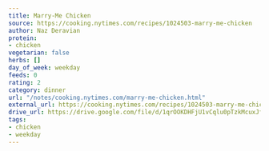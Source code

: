 ```yaml
---
title: Marry-Me Chicken
source: https://cooking.nytimes.com/recipes/1024503-marry-me-chicken
author: Naz Deravian
protein:
- chicken
vegetarian: false
herbs: []
day_of_week: weekday
feeds: 0
rating: 2
category: dinner
url: "/notes/cooking.nytimes.com/marry-me-chicken.html"
external_url: https://cooking.nytimes.com/recipes/1024503-marry-me-chicken
drive_url: https://drive.google.com/file/d/1qrOOKDHFjU1vCqlu0pTzkMcuxJfYgl0W/view?usp=drive_link
tags:
- chicken
- weekday
---
```



